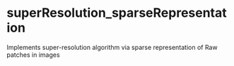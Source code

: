 # superResolution_sparseRepresentation
Implements super-resolution algorithm via sparse representation of Raw patches in images
